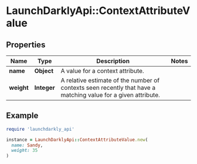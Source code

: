 # LaunchDarklyApi::ContextAttributeValue

## Properties

| Name | Type | Description | Notes |
| ---- | ---- | ----------- | ----- |
| **name** | **Object** | A value for a context attribute. |  |
| **weight** | **Integer** | A relative estimate of the number of contexts seen recently that have a matching value for a given attribute. |  |

## Example

```ruby
require 'launchdarkly_api'

instance = LaunchDarklyApi::ContextAttributeValue.new(
  name: Sandy,
  weight: 35
)
```

